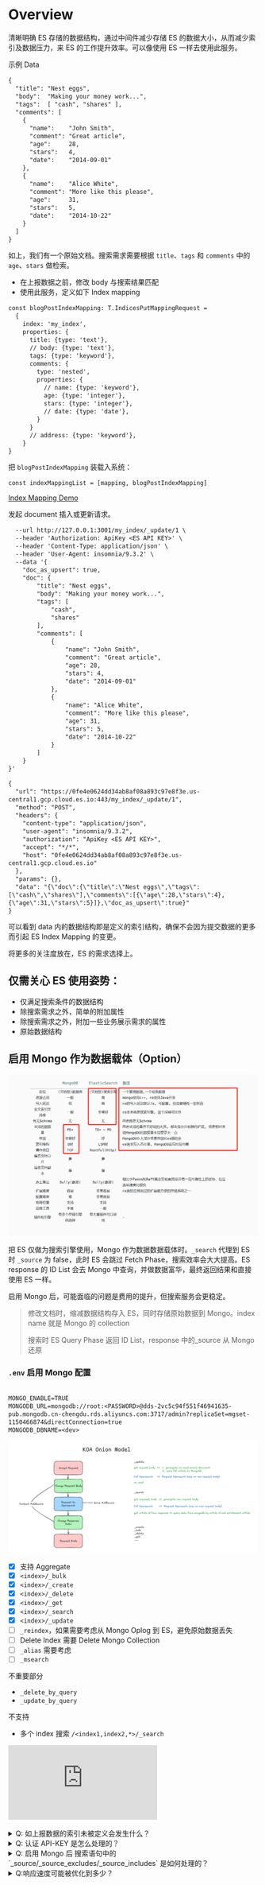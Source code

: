# Overview

清晰明确 ES 存储的数据结构，通过中间件减少存储 ES 的数据大小，从而减少索引及数据压力，来 ES 的工作提升效率。可以像使用 ES 一样去使用此服务。

示例 Data

```
{
  "title": "Nest eggs",
  "body":  "Making your money work...",
  "tags":  [ "cash", "shares" ],
  "comments": [
    {
      "name":    "John Smith",
      "comment": "Great article",
      "age":     28,
      "stars":   4,
      "date":    "2014-09-01"
    },
    {
      "name":    "Alice White",
      "comment": "More like this please",
      "age":     31,
      "stars":   5,
      "date":    "2014-10-22"
    }
  ]
}
```

如上，我们有一个原始文档。搜索需求需要根据 `title`、`tags` 和 `comments` 中的 `age`、`stars` 做检索。

- 在上报数据之前，修改 body 与搜索结果匹配
- 使用此服务，定义如下 Index mapping

```
const blogPostIndexMapping: T.IndicesPutMappingRequest =
  {
    index: 'my_index',
    properties: {
      title: {type: 'text'},
      // body: {type: 'text'},
      tags: {type: 'keyword'},
      comments: {
        type: 'nested',
        properties: {
          // name: {type: 'keyword'},
          age: {type: 'integer'},
          stars: {type: 'integer'},
          // date: {type: 'date'},
        }
      }
      // address: {type: 'keyword'},
    }
}

```

把 `blogPostIndexMapping` 装载入系统：

```
const indexMappingList = [mapping, blogPostIndexMapping]
```

[Index Mapping Demo](index-mappings/blog-post.ts)

发起 document 插入或更新请求。

```curl --request POST \
  --url http://127.0.0.1:3001/my_index/_update/1 \
  --header 'Authorization: ApiKey <ES API KEY>' \
  --header 'Content-Type: application/json' \
  --header 'User-Agent: insomnia/9.3.2' \
  --data '{
	"doc_as_upsert": true,
	"doc": {
		"title": "Nest eggs",
		"body": "Making your money work...",
		"tags": [
			"cash",
			"shares"
		],
		"comments": [
			{
				"name": "John Smith",
				"comment": "Great article",
				"age": 28,
				"stars": 4,
				"date": "2014-09-01"
			},
			{
				"name": "Alice White",
				"comment": "More like this please",
				"age": 31,
				"stars": 5,
				"date": "2014-10-22"
			}
		]
	}
}'
```

```
{
  "url": "https://0fe4e0624dd34ab8af08a893c97e8f3e.us-central1.gcp.cloud.es.io:443/my_index/_update/1",
  "method": "POST",
  "headers": {
    "content-type": "application/json",
    "user-agent": "insomnia/9.3.2",
    "authorization": "ApiKey <ES API KEY>",
    "accept": "*/*",
    "host": "0fe4e0624dd34ab8af08a893c97e8f3e.us-central1.gcp.cloud.es.io"
  },
  "params": {},
  "data": "{\"doc\":{\"title\":\"Nest eggs\",\"tags\":[\"cash\",\"shares\"],\"comments\":[{\"age\":28,\"stars\":4},{\"age\":31,\"stars\":5}]},\"doc_as_upsert\":true}"
}
```

可以看到 data 内的数据结构即是定义的索引结构，确保不会因为提交数据的更多而引起 ES Index Mapping 的变更。

将更多的关注度放在，ES 的需求选择上。

## 仅需关心 ES 使用姿势：

- 仅满足搜索条件的数据结构
- 除搜索需求之外，简单的附加属性
- 除搜索需求之外，附加一些业务展示需求的属性
- 原始数据结构

## 启用 Mongo 作为数据载体（Option）

![MongoDB VS Elasticsearch](image/mongo-vs-elasticsearch.png)

把 ES 仅做为搜索引擎使用，Mongo 作为数据数据载体时。`_search` 代理到 ES 时 `_source` 为 false，此时 ES 会跳过 Fetch Phase，搜索效率会大大提高。ES response 的 ID List 会去 Mongo 中查询，并做数据富华，最终返回结果和直接使用 ES 一样。

启用 Mongo 后，可能面临的问题是费用的提升，但搜索服务会更稳定。

> 修改文档时，缩减数据结构存入 ES，同时存储原始数据到 Mongo。index name 就是 Mongo 的 collection
>
> 搜索时 ES Query Phase 返回 ID List，response 中的\_source 从 Mongo 还原

### `.env` 启用 Mongo 配置

```

MONGO_ENABLE=TRUE
MONGODB_URL=mongodb://root:<PASSWORD>@dds-2vc5c94f551f46941635-pub.mongodb.cn-chengdu.rds.aliyuncs.com:3717/admin?replicaSet=mgset-1150466874&directConnection=true
MONGODB_DBNAME=<dev>

```

![KOA Onion Model](image/image-20241112-080341.png)

- [x] 支持 Aggregate
- [x] `<index>/_bulk`
- [x] `<index>/_create`
- [x] `<index>/_delete `
- [x] `<index>/_get `
- [x] `<index>/_search `
- [x] `<index>/_update `
- [ ] `_reindex`，如果需要考虑从 Mongo Oplog 到 ES，避免原始数据丢失
- [ ] Delete Index 需要 Delete Mongo Collection
- [ ] `_alias` 需要考虑
- [ ] `_msearch`

不重要部分

- `_delete_by_query`
- `_update_by_query`

不支持

- 多个 index 搜索 `/<index1,index2,*>/_search`

![Elasticsearch Distributed Search](https://github.com/wyl/es-libr/blob/main/elasticsearch%20distributed%20search.md)

<details>
<summary>Q: 如上报数据的索引未被定义会发生什么？</summary>
此时此服务就是 ES，直接转发任何请求至 ES。
</details>

<details>
<summary>Q: 认证 API-KEY 是怎么处理的？</summary>
API-KEY 是后端的 ES 的 API-KEY，权限认证、状态码等都是 ES 的真实响应
</details>

<details>
<summary>Q: 启用 Mongo 后 搜索语句中的 `_source/_source_excludes/_source_includes` 是如何处理的？</summary>

```
Phase 01 查询 ES 时，`_source` 是 false。跳过 Fetch Phase
Phase 02 查询`_source` 被转换成 [Mongo find projection](https://www.mongodb.com/zh-cn/docs/manual/reference/method/db.collection.find/)，此时 Mongo 返回的数据结构与 ES 的`_source` 同等效果。

```

</details>

<details>
<summary>Q:响应速度可能被优化到多少？</summary>

从做的一些实验上来看 150ms(Query Phase) + 2s(Fetch Phase) + ?ms(Mongo ) = 总耗时。
如果 Mongo 稳定在 200 ms 左右，那搜索可被稳定在 350 ms 左右。

</details>
